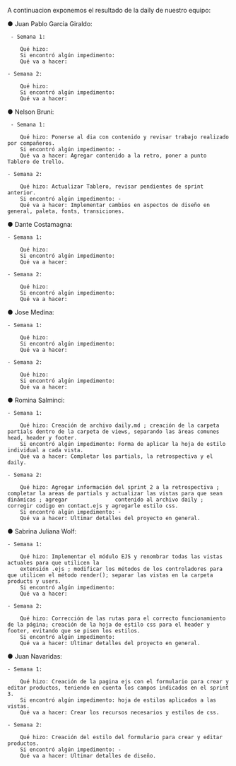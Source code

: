 A continuacion exponemos el resultado de la daily de nuestro equipo:

● Juan Pablo Garcia Giraldo:

     - Semana 1: 
     
        Qué hizo:
        Si encontró algún impedimento:
        Qué va a hacer:
        
    - Semana 2:
    
        Qué hizo:
        Si encontró algún impedimento:
        Qué va a hacer:
        
● Nelson Bruni: 

     - Semana 1: 
     
        Qué hizo: Ponerse al dia con contenido y revisar trabajo realizado por compañeros. 
        Si encontró algún impedimento: -
        Qué va a hacer: Agregar contenido a la retro, poner a punto Tablero de trello.
        
    - Semana 2:
    
        Qué hizo: Actualizar Tablero, revisar pendientes de sprint anterior.
        Si encontró algún impedimento: -
        Qué va a hacer: Implementar cambios en aspectos de diseño en general, paleta, fonts, transiciones. 
        
        
● Dante Costamagna:

    - Semana 1: 
    
        Qué hizo:
        Si encontró algún impedimento:
        Qué va a hacer:
        
    - Semana 2:
    
        Qué hizo:
        Si encontró algún impedimento:
        Qué va a hacer:
        
        
● Jose Medina: 

    - Semana 1: 
    
        Qué hizo:
        Si encontró algún impedimento:
        Qué va a hacer:
        
    - Semana 2:
    
        Qué hizo:
        Si encontró algún impedimento:
        Qué va a hacer:
        
        
● Romina Salminci:

    - Semana 1: 
    
        Qué hizo: Creación de archivo daily.md ; creación de la carpeta partials dentro de la carpeta de views, separando las áreas comunes head, header y footer.
        Si encontró algún impedimento: Forma de aplicar la hoja de estilo individual a cada vista.
        Qué va a hacer: Completar los partials, la retrospectiva y el daily.
        
    - Semana 2:
    
        Qué hizo: Agregar información del sprint 2 a la retrospectiva ; completar la areas de partials y actualizar las vistas para que sean dinámicas ; agregar               contenido al archivo daily ; corregir codigo en contact.ejs y agregarle estilo css.
        Si encontró algún impedimento: -
        Qué va a hacer: Ultimar detalles del proyecto en general.
        
        
● Sabrina Juliana Wolf: 

    - Semana 1: 
    
        Qué hizo: Implementar el módulo EJS y renombrar todas las vistas actuales para que utilicen la
        extensión .ejs ; modificar los métodos de los controladores para que utilicen el método render(); separar las vistas en la carpeta products y users.
        Si encontró algún impedimento:
        Qué va a hacer:
        
    - Semana 2:
    
        Qué hizo: Corrección de las rutas para el correcto funcionamiento de la página; creación de la hoja de estilo css para el header y footer, evitando que se pisen los estilos. 
        Si encontró algún impedimento:
        Qué va a hacer: Ultimar detalles del proyecto en general.
        
        
● Juan Navaridas: 

    - Semana 1: 
    
        Qué hizo: Creación de la pagina ejs con el formulario para crear y editar productos, teniendo en cuenta los campos indicados en el sprint 3. 
        Si encontró algún impedimento: hoja de estilos aplicados a las vistas.
        Qué va a hacer: Crear los recursos necesarios y estilos de css.
        
    - Semana 2:
    
        Qué hizo: Creación del estilo del formulario para crear y editar productos.
        Si encontró algún impedimento: -
        Qué va a hacer: Ultimar detalles de diseño.
